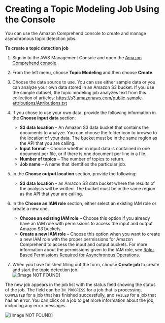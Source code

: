 # Creating a Topic Modeling Job Using the Console<a name="getting-started-console-topics"></a>

You can use the Amazon Comprehend console to create and manage asynchronous topic detection jobs\.

**To create a topic detection job**

1. Sign in to the AWS Management Console and open the [Amazon Comprehend console\.](https://console.aws.amazon.com/comprehend/home?region=us-east-1#api-explorer:)

1. From the left menu, choose **Topic Modeling** and then choose **Create**\.

1. Choose the data source to use\. You can use either sample data or you can analyze your own data stored in an Amazon S3 bucket\. If you use the sample dataset, the topic modeling job analyzes text from this collection of articles: [https://s3\.amazonaws\.com/public\-sample\-attributions/Attributions\.txt](https://s3.amazonaws.com/public-sample-attributions/Attributions.txt)

1. If you chose to use your own data, provide the following information in the **Choose input data** section:
   + **S3 data location** – An Amazon S3 data bucket that contains the documents to analyze\. You can choose the folder icon to browse to the location of your data\. The bucket must be in the same region as the API that you are calling\.
   + **Input format** – Choose whether in input data is contained in one document per file, or if there is one document per line in a file\.
   + **Number of topics** – The number of topics to return\.
   + **Job name** – A name that identifies the particular job\.

1. In the **Choose output location** section, provide the following:
   + **S3 data location** – an Amazon S3 data bucket where the results of the analysis will be written\. The bucket must be in the same region as the API that your are calling\.

1. In the **Choose an IAM role** section, either select an existing IAM role or create a new one\.
   + **Choose an existing IAM role** – Choose this option if you already have an IAM role with permissions to access the input and output Amazon S3 buckets\.
   + **Create a new IAM role** – Choose this option when you want to create a new IAM role with the proper permissions for Amazon Comprehend to access the input and output buckets\. For more information about the permissions given to the IAM role, see [Role\-Based Permissions Required for Asynchronous Operations](access-control-managing-permissions.md#auth-role-permissions)\.

1. When you have finished filling out the form, choose **Create job** to create and start the topic detection job\.  
![\[Image NOT FOUND\]](http://docs.aws.amazon.com/comprehend/latest/dg/images/gs-60.png)

The new job appears in the job list with the status field showing the status of the job\. The field can be `IN_PROGRESS` for a job that is processing, `COMPLETED` for a job that has finished successfully, and `FAILED` for a job that has an error\. You can click on a job to get more information about the job, including any error messages\.

![\[Image NOT FOUND\]](http://docs.aws.amazon.com/comprehend/latest/dg/images/gs-70.png)